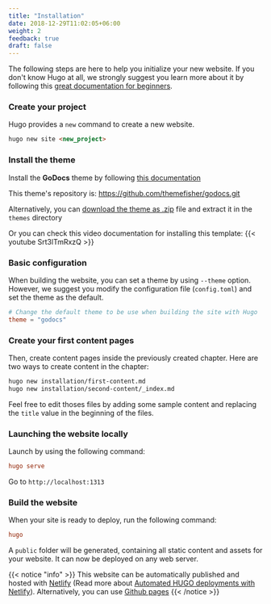 ```yaml
---
title: "Installation"
date: 2018-12-29T11:02:05+06:00
weight: 2
feedback: true
draft: false
---
```


The following steps are here to help you initialize your new website. If you don't know Hugo at all, we strongly suggest you learn more about it by following this [great documentation for beginners](https://gohugo.io/overview/quickstart/).

### Create your project

Hugo provides a `new` command to create a new website.

```html
hugo new site <new_project>
```

### Install the theme

Install the **GoDocs** theme by following [this documentation](https://gohugo.io/themes/installing/)

This theme's repository is: https://github.com/themefisher/godocs.git

Alternatively, you can [download the theme as .zip](https://github.com/themefisher/godocs/archive/master.zip) file and extract it in the `themes` directory

Or you can check this video documentation for installing this template:
{{< youtube Srt3lTmRxzQ >}}

### Basic configuration

When building the website, you can set a theme by using `--theme` option. However, we suggest you modify the configuration file (`config.toml`) and set the theme as the default.

```toml
# Change the default theme to be use when building the site with Hugo
theme = "godocs"
```


### Create your first content pages

Then, create content pages inside the previously created chapter. Here are two ways to create content in the chapter:

```html
hugo new installation/first-content.md
hugo new installation/second-content/_index.md
```

Feel free to edit thoses files by adding some sample content and replacing the `title` value in the beginning of the files. 

### Launching the website locally

Launch by using the following command:

```toml
hugo serve
```

Go to `http://localhost:1313`

### Build the website

When your site is ready to deploy, run the following command:

```toml
hugo
```

A `public` folder will be generated, containing all static content and assets for your website. It can now be deployed on any web server.

{{< notice "info" >}}
This website can be automatically published and hosted with [Netlify](https://www.netlify.com/) (Read more about [Automated HUGO deployments with Netlify](https://www.netlify.com/blog/2015/07/30/hosting-hugo-on-netlifyinsanely-fast-deploys/)). Alternatively, you can use [Github pages](https://gohugo.io/hosting-and-deployment/hosting-on-github/)
{{< /notice >}}